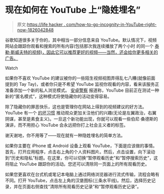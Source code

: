 # 现在如何在 YouTube 上“隐姓埋名”

> 原文:[https://life hacker . com/how-to-go-incognity-in-YouTube-right-now-1826042848](https://lifehacker.com/how-to-go-incognito-in-youtube-right-now-1826042848)

谷歌知道很多关于你的，其中相当一部分信息来自 YouTube。默认情况下，视频网站会跟踪你观看和搜索的所有内容(包括那次我连续播放了两个小时 的同一个 [泰勒·斯威夫特的视频)，因此它可以推荐更好的视频——当然，还会给你更多相关的广告。](https://www.youtube.com/watch?v=U3do0LuuA9k)

Watch

如果你不喜欢 YouTube 的建议被你的一些陌生视频视图弄得乱七八糟(就像前面提到的 Tay Tay)，或者你只是不希望 YouTube 监视你观看的内容，看来该服务正准备添加一个新的私人浏览模式。 [安卓警察](https://www.androidpolice.com/2018/05/15/youtube-testing-incognito-mode-android-app/) 报道称，YouTube 目前正在测试一种新的“匿名模式”，这种模式将使隐藏你的活动变得容易。

除了隐藏你的罪恶快乐，这也是管理你在网站上得到的视频建议的好方法。YouTube 有一个 [的坏习惯](https://www.nytimes.com/2018/03/10/opinion/sunday/youtube-politics-radical.html) 推动观众更加关注他们的兴趣(无论是左翼政治，右翼阴谋，甚至是素食主义)。一旦这个新功能出现，你就可以观看一些伯尼·桑德斯的演讲，而不用担心 YouTube 会永远把你打上社会主义者的标签。

谢天谢地，你不用等了——现在就有一种隐姓埋名的简单方法。

如果你主要在 iPhone 或 Android 设备上观看 YouTube，下面是应该做的事情。首先，打开应用程序，点击右上角的个人资料图片。然后，点击设置，向下滚动到“历史和隐私”标题。在这里，你可以切换“暂停观看历史”和“暂停搜索历史”，这将阻止 YouTube 跟踪你的活动。您还可以清除同一页面上的所有观看历史。

如果您更喜欢在台式机或笔记本电脑上通过网络浏览器进行流式传输，流程会略有不同。打开 YouTube，点击左上角的汉堡图标(三条水平线)。然后，选择历史记录，并在页面右侧查找“清除所有观看历史记录”和“暂停观看历史记录”。